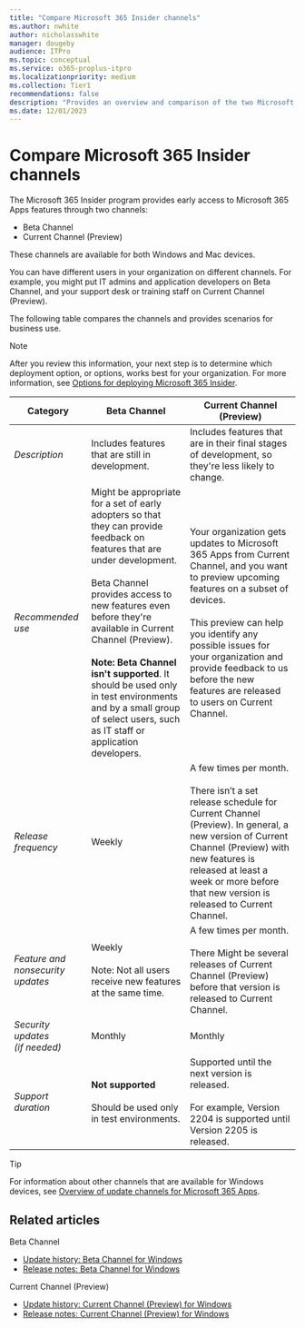 ```yaml
---
title: "Compare Microsoft 365 Insider channels"
ms.author: nwhite
author: nicholasswhite
manager: dougeby
audience: ITPro
ms.topic: conceptual
ms.service: o365-proplus-itpro
ms.localizationpriority: medium
ms.collection: Tier1
recommendations: false
description: "Provides an overview and comparison of the two Microsoft 365 Insider channels: Beta Channel and Current Channel (Preview)."
ms.date: 12/01/2023
---
```


# Compare Microsoft 365 Insider channels

The Microsoft 365 Insider program provides early access to Microsoft 365 Apps features through two channels:
- Beta Channel
- Current Channel (Preview)

These channels are available for both Windows and Mac devices.

You can have different users in your organization on different channels. For example, you might put IT admins and application developers on Beta Channel, and your support desk or training staff on Current Channel (Preview).

The following table compares the channels and provides scenarios for business use.

> [!NOTE]
> After you review this information, your next step is to determine which deployment option, or options, works best for your organization. For more information, see [Options for deploying Microsoft 365 Insider](deploy/options.md).

|Category |Beta Channel  |Current Channel (Preview)  |
|---------|---------|---------|
|*Description* | Includes features that are still in development.| Includes features that are in their final stages of development, so they're less likely to change. |
|*Recommended use* |Might be appropriate for a set of early adopters so that they can provide feedback on features that are under development. <br/><br/>Beta Channel provides access to new features even before they're available in Current Channel (Preview). <br/><br/>**Note: Beta Channel isn't supported**. It should be used only in test environments and by a small group of select users, such as IT staff or application developers. | Your organization gets updates to Microsoft 365 Apps from Current Channel, and you want to preview upcoming features on a subset of devices. <br/><br/>This preview can help you identify any possible issues for your organization and provide feedback to us before the new features are released to users on Current Channel. |
|*Release frequency* |Weekly   | A few times per month. <br/><br/>There isn’t a set release schedule for Current Channel (Preview). In general, a new version of Current Channel (Preview) with new features is released at least a week or more before that new version is released to Current Channel.  |
|*Feature and nonsecurity updates*| Weekly <br/><br/> Note: Not all users receive new features at the same time. | A few times per month. <br/><br/>There Might be several releases of Current Channel (Preview) before that version is released to Current Channel.        |
|*Security updates <br/>(if needed)* | Monthly |Monthly |
|*Support duration* |**Not supported** <br/><br/>Should be used only in test environments. |Supported until the next version is released. <br/><br/>For example, Version 2204 is supported until Version 2205 is released.|

> [!TIP]
> For information about other channels that are available for Windows devices, see [Overview of update channels for Microsoft 365 Apps](../updates/overview-update-channels.md).

## Related articles

Beta Channel
- [Update history: Beta Channel for Windows](/officeupdates/update-history-beta-channel)
- [Release notes: Beta Channel for Windows](/officeupdates/beta-channel)

Current Channel (Preview)
- [Update history: Current Channel (Preview) for Windows](/officeupdates/update-history-current-channel-preview)
- [Release notes: Current Channel (Preview) for Windows](/officeupdates/current-channel-preview)
